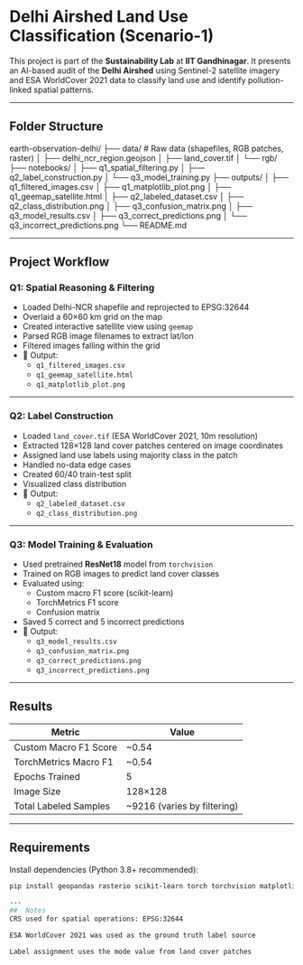 # Delhi Airshed Land Use Classification (Scenario-1)

This project is part of the **Sustainability Lab** at **IIT Gandhinagar**. It presents an AI-based audit of the **Delhi Airshed** using Sentinel-2 satellite imagery and ESA WorldCover 2021 data to classify land use and identify pollution-linked spatial patterns.

---

## Folder Structure
earth-observation-delhi/
├── data/ # Raw data (shapefiles, RGB patches, raster)
│ ├── delhi_ncr_region.geojson
│ ├── land_cover.tif
│ └── rgb/ 
├── notebooks/
│ ├── q1_spatial_filtering.py
│ ├── q2_label_construction.py
│ └── q3_model_training.py
├── outputs/
│ ├── q1_filtered_images.csv
│ ├── q1_matplotlib_plot.png
│ ├── q1_geemap_satellite.html
│ ├── q2_labeled_dataset.csv
│ ├── q2_class_distribution.png
│ ├── q3_confusion_matrix.png
│ ├── q3_model_results.csv
│ ├── q3_correct_predictions.png
│ └── q3_incorrect_predictions.png
└── README.md


---

##  Project Workflow

###  Q1: Spatial Reasoning & Filtering

- Loaded Delhi-NCR shapefile and reprojected to EPSG:32644
- Overlaid a 60×60 km grid on the map
- Created interactive satellite view using `geemap`
- Parsed RGB image filenames to extract lat/lon
- Filtered images falling within the grid
- 📎 Output:
  - `q1_filtered_images.csv`
  - `q1_geemap_satellite.html`
  - `q1_matplotlib_plot.png`

---

###  Q2: Label Construction

- Loaded `land_cover.tif` (ESA WorldCover 2021, 10m resolution)
- Extracted 128×128 land cover patches centered on image coordinates
- Assigned land use labels using majority class in the patch
- Handled no-data edge cases
- Created 60/40 train-test split
- Visualized class distribution
- 📎 Output:
  - `q2_labeled_dataset.csv`
  - `q2_class_distribution.png`

---

###  Q3: Model Training & Evaluation

- Used pretrained **ResNet18** model from `torchvision`
- Trained on RGB images to predict land cover classes
- Evaluated using:
  - Custom macro F1 score (scikit-learn)
  - TorchMetrics F1 score
  - Confusion matrix
- Saved 5 correct and 5 incorrect predictions
- 📎 Output:
  - `q3_model_results.csv`
  - `q3_confusion_matrix.png`
  - `q3_correct_predictions.png`
  - `q3_incorrect_predictions.png`

---

##  Results

| Metric                  | Value  |
|-------------------------|--------|
| Custom Macro F1 Score   | ~0.54  |
| TorchMetrics Macro F1   | ~0.54  |
| Epochs Trained          | 5      |
| Image Size              | 128×128 |
| Total Labeled Samples   | ~9216 (varies by filtering) |

---

##  Requirements

Install dependencies (Python 3.8+ recommended):

```bash
pip install geopandas rasterio scikit-learn torch torchvision matplotlib seaborn pandas geemap

---
##  Notes
CRS used for spatial operations: EPSG:32644

ESA WorldCover 2021 was used as the ground truth label source

Label assignment uses the mode value from land cover patches



